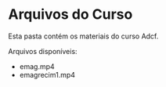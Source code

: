 # Arquivos do Curso

Esta pasta contém os materiais do curso Adcf.

Arquivos disponíveis:
- emag.mp4
- emagrecim1.mp4
